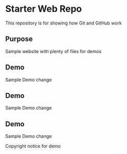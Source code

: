 # Starter Web Repo

This repository is for showing how Git and GitHub work

## Purpose

Sample website with plenty of files for demos

## Demo

Sample Demo change


## Demo

Sample Demo change


## Demo

Sample Demo change

Copyright notice for demo


